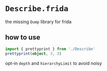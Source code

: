 # `Describe.frida`

the missing `Dump` library for frida

## how to use

```typescript
import { prettyprint } from './Describe'
prettyprint(object, 3, 3)
```

opt-in `depth` and `hierarchyLimit` to avoid noisy
